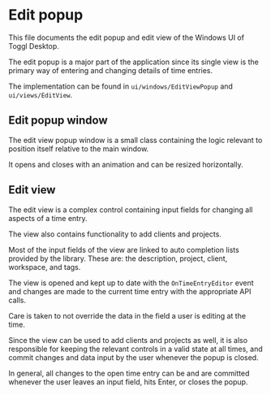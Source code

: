 
# Edit popup

This file documents the edit popup and edit view of the Windows UI of Toggl Desktop.

The edit popup is a major part of the application since its single view is the primary way of entering and changing details of time entries.

The implementation can be found in `ui/windows/EditViewPopup` and `ui/views/EditView`.


## Edit popup window

The edit view popup window is a small class containing the logic relevant to position itself relative to the main window.

It opens and closes with an animation and can be resized horizontally.


## Edit view

The edit view is a complex control containing input fields for changing all aspects of a time entry.

The view also contains functionality to add clients and projects.

Most of the input fields of the view are linked to auto completion lists provided by the library. These are: the description, project, client, workspace, and tags.

The view is opened and kept up to date with the `OnTimeEntryEditor` event and changes are made to the current time entry with the appropriate API calls.

Care is taken to not override the data in the field a user is editing at the time.

Since the view can be used to add clients and projects as well, it is also responsible for keeping the relevant controls in a valid state at all times, and commit changes and data input by the user whenever the popup is closed.

In general, all changes to the open time entry can be and are committed whenever the user leaves an input field, hits Enter, or closes the popup.